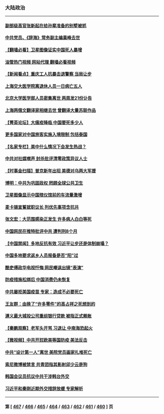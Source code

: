 ### 大陆政治
---
#### [副部级高官张新起在给孙辈准备的别墅被抓](../../pages/ncid277/n13902088.md?01082045) 
#### [中共党员、《辞海》常务副主编巢峰去世](../../pages/ncid277/n13902285.md?01082045) 
#### [【翻墙必看】卫星图像证实中国死人暴增](../../pages/ncid277/n13901980.md?01082045) 
#### [油管热门视频 网站代理 翻墙必看视频](http://138.2.39.72:81/youtube.html?epic-marker?01082045)
#### [【新闻看点】重庆工人抗暴击退警察 当局让步](../../pages/ncid277/n13901851.md?01082045) 
#### [上海交大医学院离退休人员一日病亡五人](../../pages/ncid277/n13901825.md?01082045) 
#### [北京大学医学部人员密集离世 两周发21份讣告](../../pages/ncid277/n13901816.md?01082045) 
#### [上海两俄文翻译家相继去世 曾翻译大量苏联作品](../../pages/ncid277/n13901812.md?01082045) 
#### [【菁英论坛】大瘟疫降临 中国要死多少人](../../pages/ncid277/n13901823.md?01082045) 
#### [更多国家对中国旅客实施入境限制 包括泰国](../../pages/ncid277/n13901757.md?01082045) 
#### [【名家专栏】美中什么情况下会发生热战？](../../pages/ncid277/n13901680.md?01082045) 
#### [中共对社媒噤声 封杀批评清零政策异议人士](../../pages/ncid277/n13901681.md?01082045) 
#### [【时事金扫描】普京新年出招 美德对乌两大军援](../../pages/ncid277/n13901740.md?01082045) 
#### [博明：中共为巩固政权 罔顾全球公共卫生](../../pages/ncid277/n13901752.md?01082045) 
#### [卫星图像显示中国殡仪馆前的车流量激增](../../pages/ncid277/n13901745.md?01082045) 
#### [麦卡锡宣誓就职议长 列优先事项含抗共](../../pages/ncid277/n13901685.md?01082045) 
#### [张文宏：大范围感染正发生 许多病人白白等死](../../pages/ncid277/n13901563.md?01082045) 
#### [中国网民在推特批评中共 遭判刑8个月](../../pages/ncid277/n13901620.md?01082045) 
#### [【中国禁闻】多地反抗有效 习近平让步还是体制崩塌？](../../pages/ncid277/n13901105.md?01082045) 
#### [中国多地要求返乡人员报备是否“阳”过](../../pages/ncid277/n13901485.md?01082045) 
#### [酷吏傅政华电视忏悔 网民嘲讽出镜“表演”](../../pages/ncid277/n13901429.md?01082045) 
#### [防疫措施松绑后 中国消费仍未恢复](../../pages/ncid277/n13901054.md?01082045) 
#### [中共屡拒美国疫苗 专家：造成不必要死亡](../../pages/ncid277/n13901178.md?01082045) 
#### [王友群：由换了“许多零件”的高占祥之死想到的](../../pages/ncid277/n13901161.md?01082045) 
#### [遵义最大城投公司重组银行贷款 被指正式赖账](../../pages/ncid277/n13901051.md?01082045) 
#### [【秦鹏观察】老军头开骂 习退让 中南海恐起火](../../pages/ncid277/n13901137.md?01082045) 
#### [【微视频】中共开怼欧美等国防疫 美法反击](../../pages/ncid277/n13900969.md?01082045) 
#### [中共“设计第一人”离世 美院党员画家扎堆死亡](../../pages/ncid277/n13901090.md?01082045) 
#### [索尼微博被禁言 共青团指其影射邱少云是狗](../../pages/ncid277/n13901103.md?01082045) 
#### [韩国会议员抗议中共干涉韩台外交](../../pages/ncid277/n13900978.md?01082045) 
#### [习近平和秦刚近期外交措辞放缓 专家解析](../../pages/ncid277/n13901079.md?01082045) 

---
#### 第 [ [467](./467.md?01082045) / [466](./466.md?01082045) / [465](./465.md?01082045) / [464](./464.md?01082045) / [463](./463.md?01082045) / [462](./462.md?01082045) / [461](./461.md?01082045) / [460](./460.md?01082045) ] 页

